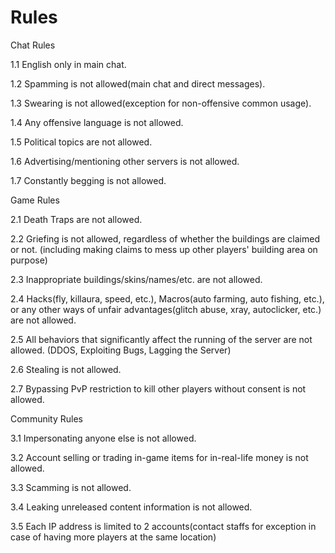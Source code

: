 # Rules

Chat Rules

&#x20;  1.1 English only in main chat.

&#x20;  1.2 Spamming is not allowed(main chat and direct messages).&#x20;

&#x20;  1.3 Swearing is not allowed(exception for non-offensive common usage).

&#x20;  1.4 Any offensive language is not allowed.

&#x20;  1.5 Political topics are not allowed.&#x20;

&#x20;  1.6 Advertising/mentioning other servers is not allowed.&#x20;

&#x20;  1.7 Constantly begging is not allowed.



Game Rules

&#x20;  2.1 Death Traps are not allowed.

&#x20;  2.2 Griefing is not allowed, regardless of whether the buildings are claimed or not. (including making claims to mess up other players' building area on purpose)

&#x20;  2.3 Inappropriate buildings/skins/names/etc. are not allowed.

&#x20;  2.4 Hacks(fly, killaura, speed, etc.), Macros(auto farming, auto fishing, etc.), or any other ways of unfair advantages(glitch abuse, xray, autoclicker, etc.) are not allowed.

&#x20;  2.5 All behaviors that significantly affect the running of the server are not allowed. (DDOS, Exploiting Bugs, Lagging the Server)

&#x20;  2.6 Stealing is not allowed.

&#x20;  2.7 Bypassing PvP restriction to kill other players without consent is not allowed.



Community Rules

&#x20;  3.1 Impersonating anyone else is not allowed.

&#x20;  3.2 Account selling or trading in-game items for in-real-life money is not allowed.

&#x20;  3.3 Scamming is not allowed.

&#x20;  3.4 Leaking unreleased content information is not allowed.

&#x20;  3.5 Each IP address is limited to 2 accounts(contact staffs for exception in case of having more players at the same location)
